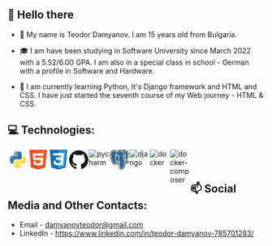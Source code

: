 ## 👋 Hello there

- 👦 My name is Teodor Damyanov. I am 15 years old from Bulgaria.

- 🎓 I am have been studying in Software University since March 2022 with a 5.52/6.00 GPA. I am also in a special class in school - German with a profile in Software and Hardware.

- 🐍 I am currently learning Python, It's Django framework and HTML and CSS. I have just started the seventh course of my Web journey - HTML & CSS.

## 💻 Technologies:
<img align="left" alt="python" width="40px" src="https://github.com/devicons/devicon/blob/master/icons/python/python-original.svg" />
<img align="left" alt="html" width="40px" src="https://github.com/devicons/devicon/blob/master/icons/html5/html5-original.svg" />
<img align="left" alt="css" width="40px" src="https://github.com/devicons/devicon/blob/master/icons/css3/css3-original.svg" />
<img align="left" alt="github" width="40px" src="https://github.com/devicons/devicon/blob/master/icons/github/github-original.svg" />
<img align="left" alt="pycharm" width="40px" src="https://dashboard.snapcraft.io/site_media/appmedia/2017/05/pycharm_logo_256.png" />
<img align="left" alt="postgresql" width="40px" src="https://github.com/devicons/devicon/blob/master/icons/postgresql/postgresql-original.svg" />
<img align="left" alt="django" width="40px" src="https://youteam.io/blog/wp-content/uploads/2022/06/django-icon-0.png" />
<img align="left" alt="docker" width="40px" src="https://www.docker.com/wp-content/uploads/2022/03/vertical-logo-monochromatic.png" />
<img align="left" alt="docker-composer" width="40px" src="https://gitlab.developers.cam.ac.uk/uploads/-/system/project/avatar/4542/compose.png" />
<br><br>

## 📫 Social Media and Other Contacts:
- Email - damyanovteodor@gmail.com
- LinkedIn - https://www.linkedin.com/in/teodor-damyanov-785701283/
